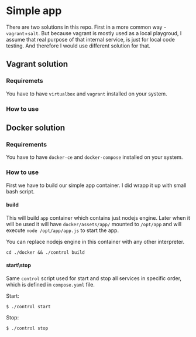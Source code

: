 # Simple app

There are two solutions in this repo. First in a more common way - `vagrant`+`salt`.
But because vagrant is mostly used as a local playgroud, I assume that real purpose of that internal service, is just for local code testing. And therefore I would use different solution for that.

## Vagrant solution

### Requiremets
You have to have `virtualbox` and `vagrant` installed on your system.

### How to use




## Docker solution

### Requirements
You have to have `docker-ce` and `docker-compose` installed on your system.

### How to use
First we have to build our simple app container. I did wrapp it up with small bash script.

#### build
This will build `app` container which contains just nodejs engine. Later when it will be used 
it will have `docker/assets/app/` mounted to `/opt/app` and will execute `node /opt/app/app.js` to start the app.

You can replace nodejs engine in this container with any other interpreter.

```
cd ./docker && ./control build 
```

#### start\stop

Same `control` script used for start and stop all services in specific order, which is defined in `compose.yaml` file.

Start:
```
$ ./control start
```

Stop:
```
$ ./control stop
```
